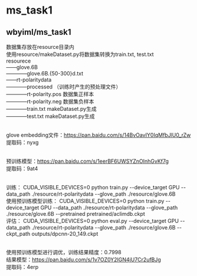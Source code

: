 # ms_task1

## wbyiml/ms_task1 


数据集存放在resource目录内 <br />
使用resource/makeDataset.py将数据集转换为train.txt, test.txt <br /> 
resourece <br /> 
——glove.6B <br /> 
————glove.6B.{50-300}d.txt   <br /> 
——rt-polaritydata   <br /> 
————processed   （训练时产生的预处理文件） <br /> 
————rt-polarity.pos   数据集正样本 <br /> 
————rt-polarity.neg   数据集负样本 <br /> 
————train.txt     makeDataset.py生成 <br /> 
————test.txt      makeDataset.py生成 <br />  <br /> 


glove embedding文件：https://pan.baidu.com/s/14BvOavIY0IqMfbJlU0_rZw <br /> 
提取码：nyxg   <br />  <br /> 

预训练模型：https://pan.baidu.com/s/1eerBF6UWSYZnOInhGvKf7g <br /> 
提取码：9at4   <br />  <br />

训练：
CUDA_VISIBLE_DEVICES=0 python train.py --device_target GPU --data_path ./resource/rt-polaritydata --glove_path ./resource/glove.6B  <br /> 
使用预训练模型训练：
CUDA_VISIBLE_DEVICES=0 python train.py --device_target GPU --data_path ./resource/rt-polaritydata --glove_path ./resource/glove.6B --pretrained pretrained/aclimdb.ckpt  <br /> 
评估：
CUDA_VISIBLE_DEVICES=0 python eval.py --device_target GPU --data_path ./resource/rt-polaritydata --glove_path ./resource/glove.6B --ckpt_path outputs/dpcnn-20_149.ckpt
 <br />  <br /> 

使用预训练模型进行调优，训练结果精度：0.7998  <br /> 
结果模型：https://pan.baidu.com/s/1v7OZ0Y2IGN4jU7Cr2ufBJg <br /> 
提取码：4erp   <br />  <br />



